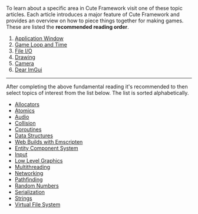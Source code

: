 [](../header.md ':include')

<br>

To learn about a specific area in Cute Framework visit one of these topic articles. Each article introduces a major feature of Cute Framework and provides an overview on how to piece things together for making games. These are listed the **recommended reading order**.

1. [Application Window](/topics/application_window.md)
2. [Game Loop and Time](/topics/game_loop_and_time.md)
3. [File I/O](/topics/file_io.md)
3. [Drawing](/topics/drawing.md)
4. [Camera](/topics/camera.md)
5. [Dear ImGui](/topics/dear_imgui.md)

---

After completing the above fundamental reading it's recommended to then select topics of interest from the list below. The list is sorted alphabetically.

* [Allocators](/topics/allocator.md)
* [Atomics](/topics/atomics.md)
* [Audio](/topics/audio.md)
* [Collision](/topics/collision.md)
* [Coroutines](/topics/coroutines.md)
* [Data Structures](/topics/data_structures.md)
* [Web Builds with Emscripten](/topics/emscripten.md)
* [Entity Component System](/topics/entity_component_system.md)
* [Input](/topics/input.md)
* [Low Level Graphics](/topics/low_level_graphics.md)
* [Multithreading](/topics/multithreading.md)
* [Networking](/topics/networking.md)
* [Pathfinding](/topics/pathfinding.md)
* [Random Numbers](/topics/random_numbers.md)
* [Serialization](/topics/serialization.md)
* [Strings](/topics/strings.md)
* [Virtual File System](/topics/virtual_file_system.md)
